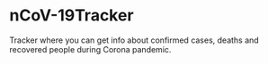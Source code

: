 # nCoV-19Tracker
Tracker where you can get info about confirmed cases, deaths and recovered people during Corona pandemic. 
